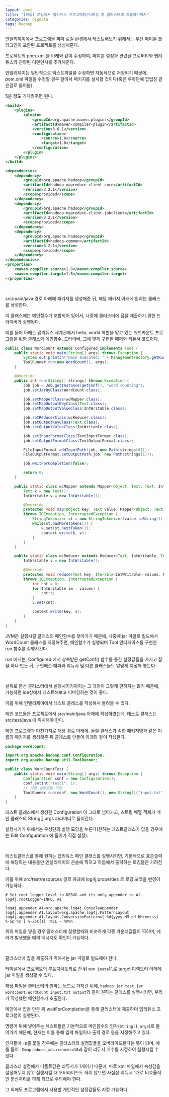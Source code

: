 ```yaml
---
layout: post
title: "[하둡] 로컬에서 맵리듀스 프로그래밍/디버깅 후 클러스터에 제출하기까지"
categories: bigdata
tags: hadoop
---
```


인텔리제이에서 프로그램을 짜며 로컬 환경에서 테스트해보기 위해서는 우선 메이븐 플러그인이 포함된 프로젝트를 생성해준다.

프로젝트의 pom.xml 을 아래와 같이 수정하여, 메이븐 설정과 관련된 프로퍼티와 맵리듀스와 관련된 디펜던시를 추가해준다.

인텔리제이는 일반적으로 텍스트파일을 수정하면 자동적으로 저장되기 때문에, pom.xml 파일을 수정할 경우 알아서 패키지를 설치할 것이다(혹은 우하단에 팝업창 같은걸로 물어봄).

5분 정도 기다려주면 된다.

```pom.xml
<build>
    <plugins>
        <plugin>
            <groupId>org.apache.maven.plugins</groupId>
            <artifactId>maven-compiler-plugin</artifactId>
            <version>3.6.1</version>
            <configuration>
                <source>1.8</source>
                <target>1.8</target>
            </configuration>
        </plugin>
    </plugins>
</build>

<dependencies>
    <dependency>
        <groupId>org.apache.hadoop</groupId>
        <artifactId>hadoop-mapreduce-client-core</artifactId>
        <version>3.2.1</version>
        <scope>provided</scope>
    </dependency>
    <dependency>
        <groupId>org.apache.hadoop</groupId>
        <artifactId>hadoop-mapreduce-client-jobclient</artifactId>
        <version>3.2.1</version>
        <scope>provided</scope>
    </dependency>
    <dependency>
        <groupId>org.apache.hadoop</groupId>
        <artifactId>hadoop-common</artifactId>
        <version>3.2.1</version>
        <scope>provided</scope>
    </dependency>
</dependencies>
<properties>
    <maven.compiler.source>1.8</maven.compiler.source>
    <maven.compiler.target>1.8</maven.compiler.target>
</properties>
```

<br>

src/main/java 경로 아래에 패키지를 생성해준 뒤, 해당 패키지 아래에 원하는 클래스를 생성한다.

이 클래스에는 메인함수가 포함되어 있어서, 나중에 클러스터에 잡을 제출하기 위한 드라이버가 실행된다.

예를 들어 아래는 맵리듀스 세계관에서 hello, world 역할을 맡고 있는 워드카운트 프로그램을 위한 클래스와 메인함수, 드라이버, 그에 맞게 구현한 매퍼와 리듀서 코드이다.

```java
public class WordCount extends Configured implements Tool {
    public static void main(String[] args) throws Exception {
        System.out.println("main executed: " + ManagementFactory.getRuntimeMXBean().getName());
        ToolRunner.run(new WordCount(), args);
    }

    @Override
    public int run(String[] strings) throws Exception {
        Job job = Job.getInstance(getConf(), "word counting");
        job.setJarByClass(WordCount.class);

        job.setMapperClass(wcMapper.class);
        job.setMapOutputKeyClass(Text.class);
        job.setMapOutputValueClass(IntWritable.class);

        job.setReducerClass(wcReducer.class);
        job.setOutputKeyClass(Text.class);
        job.setOutputValueClass(IntWritable.class);

        job.setInputFormatClass(TextInputFormat.class);
        job.setOutputFormatClass(TextOutputFormat.class);

        FileInputFormat.addInputPath(job, new Path(strings[0]));
        FileOutputFormat.setOutputPath(job, new Path(strings[1]));

        job.waitForCompletion(false);

        return 0;
    }

    public static class wcMapper extends Mapper<Object, Text, Text, IntWritable> {
        Text k = new Text();
        IntWritable v = new IntWritable(1);

        @Override
        protected void map(Object key, Text value, Mapper<Object, Text, Text, IntWritable>.Context context)
        throws IOException, InterruptedException {
            StringTokenizer st = new StringTokenizer(value.toString());
            while(st.hasMoreTokens()) {
                k.set(st.nextToken());
                context.write(k, v);
            }
        }
    }

    public static class wcReducer extends Reducer<Text, IntWritable, Text, IntWritable> {
        IntWritable v = new IntWritable();

        @Override
        protected void reduce(Text key, Iterable<IntWritable> values, Reducer<Text, IntWritable, Text, IntWritable>.Context context)
        throws IOException, InterruptedException {
            int cnt = 0;
            for(IntWritable iw : values) {
                cnt++;
            }
            v.set(cnt);

            context.write(key, v);
        }
    }
}
```

JVM은 실행시킬 클래스의 메인함수를 찾아가기 때문에, 나중에 jar 파일로 빌드해서 WordCount 클래스를 지정해주면, 메인함수가 실행되며 Tool 인터페이스를 구현한 run 함수를 실행시킨다.

run 에서는, Configured 에서 상속받은 getConf() 함수를 통한 설정값들을 가지고 잡을 하나 만든 뒤, 구현해준 매퍼와 리듀서 및 다른 클래스들도 알맞게 지정해 놓는다.

<br>

실제로 분산 클러스터에서 실행시키기까지는 그 과정이 그렇게 편하지는 않기 때문에, 가능하면 ide상에서 테스트해보고 디버깅하는 것이 좋다.

이를 위해 인텔리제이에서 테스트 클래스를 작성해서 돌려볼 수 있다.

메인 코드들은 프로젝트에서 src/main/java 아래에 작성하였는데, 테스트 클래스는 src/test/java 에 위치해야 한다.

메인 프로그램과 마찬가지로 해당 경로 아래에, 돌릴 클래스가 속한 패키지명과 같은 이름의 패키지를 생성해준 뒤 클래스를 만들어 아래와 같이 작성한다.

```java
package wordcount;

import org.apache.hadoop.conf.Configuration;
import org.apache.hadoop.util.ToolRunner;

public class WordCountTest {
    public static void main(String[] args) throws Exception {
        Configuration conf = new Configuration();
        conf.setInt("test1", 1);
        // 각종 설정값들 지정
        ToolRunner.run(conf, new WordCount(), new String[]{"input.txt", "output"})
    }
}
```

테스트 클래스에서 생성한 Configuration 이 그대로 넘어가고, 스트링 배열 객체가 메인 클래스의 String[] args 파라미터로 들어간다.

실행시키기 위해서는 우상단의 실행 모양을 누른다(원하는 테스트클래스가 없을 경우에는 Edit Configuration 에 들어가 직접 설정).

<br>

테스트클래스를 통해 원하는 맵리듀스 메인 클래스를 실행시키면, 기본적으로 표준출력에 해당하는 내용들만 인텔리제이의 콘솔에 찍히고 하둡에서 출력하는 로깅들은 가려진다.

이를 위해 src/test/resources 경로 아래에 log4j.properties 로 로깅 포맷을 변경이 가능하다.

```log
# Set root logger level to DEBUG and its only appender to A1.
log4j.rootLogger=INFO, A1

log4j.appender.A1=org.apache.log4j.ConsoleAppender
log4j.appender.A1.layout=org.apache.log4j.PatternLayout
log4j.appender.A1.layout.ConversionPattern=[ %d{yyyy-MM-dd HH:mm:ss} %-5p %x ] %-25C{1} :%5L - %m%n
```

위의 파일을 넣을 경우 클러스터에 실행할때와 비슷하게 각종 카운터값들이 찍히며, 에러가 발생했을 때의 메시지도 확인이 가능하다.

<br>

클러스터에 잡을 제출하기 위해서는 jar 파일로 빌드해야 한다.

터미널에서 프로젝트의 루트디렉토리로 간 뒤 ```mvn install```로 target 디렉토리 아래에 jar 파일을 생성할 수 있다.

해당 파일을 클러스터의 원하는 노드로 가져간 뒤에, ```hadoop jar test.jar wordcount.WordCount input.txt output```와 같이 원하는 클래스를 실행시키면, 우리가 작성했던 메인함수가 호출된다.

메인에서 잡을 만든 뒤 waitForCompletion을 통해 클러스터에 제출하며 맵리듀스 프로그램이 실행된다.

명령어 뒤에 넣어주는 텍스트들은 기본적으로 메인함수의 인자(```String[] args```)로 들어가기 때문에, 현재는 이를 통해 입력 파일이나 출력 경로 등을 지정해주고 있다.

인자들에 ```-D```를 붙일 경우에는 클러스터의 설정값들을 오버라이드한다는 뜻이 되며, 예를 들어 ```-Dmapreduce.job.reduces=10```과 같이 리듀서 개수를 지정하여 실행시킬 수 있다.

클러스터 설정에서 디폴트값은 리듀서가 1개이기 때문에, 따로 xml 파일에서 속성값을 설정해두지 않고 실행시킬 때 오버라이드도 하지 않으면 사실상 리듀서 1개로 비효율적인 분산처리를 하게 되므로 주의해야 한다.

그 외에도 프로그램에서 사용할 개인적인 설정값들도 지정 가능하다.